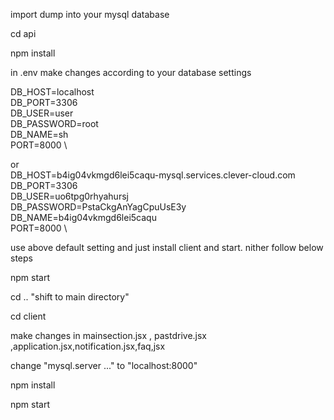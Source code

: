 import dump into your mysql database

cd api

npm install

in .env make changes according to your database settings

 DB_HOST=localhost \
 DB_PORT=3306 \
 DB_USER=user \
 DB_PASSWORD=root \
 DB_NAME=sh \
 PORT=8000 \

or \
DB_HOST=b4ig04vkmgd6lei5caqu-mysql.services.clever-cloud.com \
DB_PORT=3306  \
DB_USER=uo6tpg0rhyahursj \
DB_PASSWORD=PstaCkgAnYagCpuUsE3y \
DB_NAME=b4ig04vkmgd6lei5caqu \
PORT=8000 \

use  above default setting and just install client and start. nither follow below steps

npm start

cd .. "shift to main directory"

cd client 

make changes in mainsection.jsx , pastdrive.jsx ,application.jsx,notification.jsx,faq,jsx

change "mysql.server ..." to "localhost:8000" 

npm install

npm start


